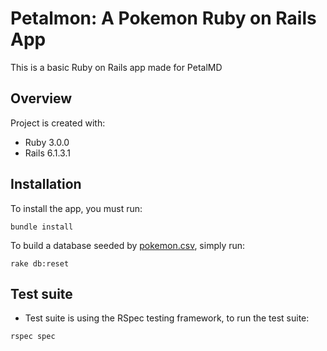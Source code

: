 # Petalmon: A Pokemon Ruby on Rails App

This is a basic Ruby on Rails app made for PetalMD

## Overview
Project is created with:
* Ruby 3.0.0
* Rails 6.1.3.1
## Installation
To install the app, you must run:
```
bundle install
```

To build a database seeded by [pokemon.csv](https ://gist.github.com/armgilles/194bcff35001e7eb53a2a8b441e8b2c6), simply run:
```
rake db:reset
```

## Test suite
* Test suite is using the RSpec testing framework, to run the test suite:
```
rspec spec
```